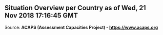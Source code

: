 ## Situation Overview per Country as of Wed, 21 Nov 2018 17:16:45 GMT

Source: **ACAPS (Assessment Capacities Project) - https://www.acaps.org**
